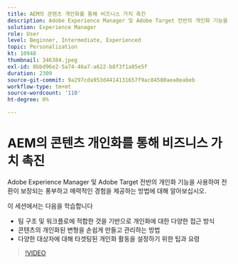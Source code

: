 ```yaml
---
title: AEM의 콘텐츠 개인화를 통해 비즈니스 가치 촉진
description: Adobe Experience Manager 및 Adobe Target 전반의 개인화 기능을 사용하여 전환이 보장되는 풍부하고 매력적인 경험을 제공하는 방법에 대해 알아보십시오.
solution: Experience Manager
role: User
level: Beginner, Intermediate, Experienced
topic: Personalization
kt: 10948
thumbnail: 346384.jpeg
exl-id: 8bbd96e2-5a74-46a7-a622-b8f3f1a85e5f
duration: 2309
source-git-commit: 9a297cda953d4414131657f9ac84580aea0eabeb
workflow-type: tm+mt
source-wordcount: '110'
ht-degree: 0%

---
```


# AEM의 콘텐츠 개인화를 통해 비즈니스 가치 촉진

Adobe Experience Manager 및 Adobe Target 전반의 개인화 기능을 사용하여 전환이 보장되는 풍부하고 매력적인 경험을 제공하는 방법에 대해 알아보십시오.

이 세션에서는 다음을 학습합니다

* 팀 구조 및 워크플로에 적합한 것을 기반으로 개인화에 대한 다양한 접근 방식
* 콘텐츠의 개인화된 변형을 손쉽게 만들고 관리하는 방법
* 다양한 대상자에 대해 타겟팅된 개인화 활동을 설정하기 위한 팁과 요령

>[!VIDEO](https://video.tv.adobe.com/v/346384/?quality=12&learn=on)

